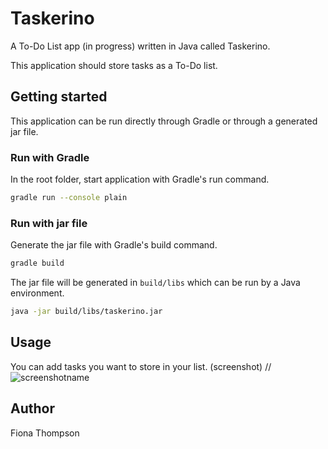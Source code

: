 # Taskerino
A To-Do List app (in progress) written in Java called Taskerino.

This application should store tasks as a To-Do list.


## Getting started
This application can be run directly through Gradle or through a generated jar file.

### Run with Gradle
In the root folder, start application with Gradle's run command.

```bash
gradle run --console plain
```

### Run with jar file
Generate the jar file with Gradle's build command.
```bash
gradle build
```
The jar file will be generated in `build/libs` which can be run by a Java environment.

```bash
java -jar build/libs/taskerino.jar
```

## Usage
You can add tasks you want to store in your list.
(screenshot)
//![screenshotname](directory/screenshotname)

## Author
Fiona Thompson